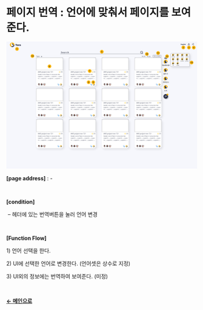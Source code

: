 # 페이지 번역 : 언어에 맞춰서 페이지를 보여준다.

![blog](/docs/image/Mainpage.png)

**[page address]** : -

<br/>

**[condition]**

&nbsp;&ndash; 헤더에 있는 번역버튼을 눌러 언어 변경

<br/>

**[Function Flow]**

1\) 언어 선택을 한다.

2\) UI에 선택한 언어로 변경한다. (언어셋은 상수로 지정)

3\) UI외의 정보에는 번역하여 보여준다. (미정)

<br/>

[**← 메인으로**](/docs/readme.md)
